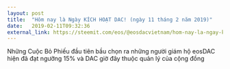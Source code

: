 ```yaml
---
layout: post
title:  "Hôm nay là Ngày KÍCH HOẠT DAC! (ngày 11 tháng 2 năm 2019)"
date:   2019-02-11T09:32:36
external_link: https://steemit.com/eos/@eosdacvietnam/hom-nay-la-ngay-kich-hoat-dac-ngay-11-thang-2-nam-2019
---
```

Những Cuộc Bỏ Phiếu đầu tiên bầu chọn ra những người giám hộ eosDAC hiện đã đạt ngưỡng 15% và DAC giờ đây thuộc quản lý của cộng đồng
